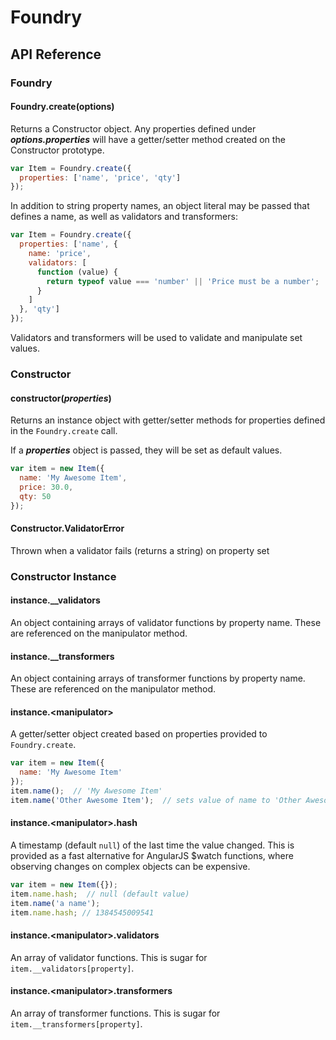 # Foundry

## API Reference

### Foundry

#### Foundry.create(options)
Returns a Constructor object. Any properties defined under ***options.properties*** will have a getter/setter method created on the Constructor prototype.

```javascript
var Item = Foundry.create({
  properties: ['name', 'price', 'qty']
});
```

In addition to string property names, an object literal may be passed that defines a name, as well as validators and transformers:

```javascript
var Item = Foundry.create({
  properties: ['name', {
    name: 'price',
    validators: [
      function (value) {
        return typeof value === 'number' || 'Price must be a number';
      }
    ]
  }, 'qty']
});
```

Validators and transformers will be used to validate and manipulate set values.

### Constructor

#### constructor(*properties*)
Returns an instance object with getter/setter methods for properties defined in the `Foundry.create` call.

If a ***properties*** object is passed, they will be set as default values.

```javascript
var item = new Item({
  name: 'My Awesome Item',
  price: 30.0,
  qty: 50
});
```

#### Constructor.ValidatorError
Thrown when a validator fails (returns a string) on property set

### Constructor Instance

#### instance.__validators
An object containing arrays of validator functions by property name. These are referenced on the manipulator method.

#### instance.__transformers
An object containing arrays of transformer functions by property name. These are referenced on the manipulator method.

#### instance.\<manipulator\>
A getter/setter object created based on properties provided to `Foundry.create`.

```javascript
var item = new Item({
  name: 'My Awesome Item'
});
item.name();  // 'My Awesome Item'
item.name('Other Awesome Item');  // sets value of name to 'Other Awesome Item'
```

#### instance.\<manipulator\>.hash
A timestamp (default `null`) of the last time the value changed. This is provided as a fast alternative for AngularJS $watch functions, where observing changes on complex objects can be expensive.

```javascript
var item = new Item({});
item.name.hash;  // null (default value)
item.name('a name');
item.name.hash; // 1384545009541
```

#### instance.\<manipulator\>.validators
An array of validator functions. This is sugar for `item.__validators[property]`.

#### instance.\<manipulator\>.transformers
An array of transformer functions. This is sugar for `item.__transformers[property]`.

